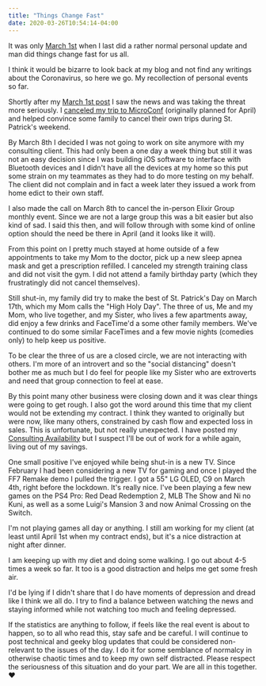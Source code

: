 ```yaml
---
title: "Things Change Fast"
date: 2020-03-26T10:54:14-04:00
---
```


It was only [March 1st](http://mikezornek.com/posts/2020/3/spinning-plates/) when I last did a rather normal personal update and man did things change fast for us all.

I think it would be bizarre to look back at my blog and not find any writings about the Coronavirus, so here we go. My recollection of personal events so far.

Shortly after my [March 1st post](http://mikezornek.com/posts/2020/3/spinning-plates/) I saw the news and was taking the threat more seriously. I [canceled my trip to MicroConf](https://microblog.mikezornek.com/2020/03/04/just-canceled-my.html) (originally planned for April) and helped convince some family to cancel their own trips during St. Patrick's weekend.

By March 8th I decided I was not going to work on site anymore with my consulting client. This had only been a one day a week thing but still it was not an easy decision since I was building iOS software to interface with Bluetooth devices and I didn't have all the devices at my home so this put some strain on my teammates as they had to do more testing on my behalf. The client did not complain and in fact a week later they issued a work from home edict to their own staff.

I also made the call on March 8th to cancel the in-person Elixir Group monthly event. Since we are not a large group this was a bit easier but also kind of sad. I said this then, and will follow through with some kind of online option should the need be there in April (and it looks like it will).

From this point on I pretty much stayed at home outside of a few appointments to take my Mom to the doctor, pick up a new sleep apnea mask and get a prescription refilled. I canceled my strength training class and did not visit the gym. I did not attend a family birthday party (which they frustratingly did not cancel themselves).

Still shut-in, my family did try to make the best of St. Patrick's Day on March 17th, which my Mom calls the "High Holy Day". The three of us, Me and my Mom, who live together, and my Sister, who lives a few apartments away, did enjoy a few drinks and FaceTime'd a some other family members. We've continued to do some similar FaceTimes and a few movie nights (comedies only) to help keep us positive.

To be clear the three of us are a closed circle, we are not interacting with others. I'm more of an introvert and so the "social distancing" doesn't bother me as much but I do feel for people like my Sister who are extroverts and need that group connection to feel at ease.

By this point many other business were closing down and it was clear things were going to get rough. I also got the word around this time that my client would not be extending my contract. I think they wanted to originally but were now, like many others, constrained by cash flow and expected loss in sales. This is unfortunate, but not really unexpected. I have posted my [Consulting Availability](http://mikezornek.com/posts/2020/3/consulting-availability/) but I suspect I'll be out of work for a while again, living out of my savings.

One small positive I've enjoyed while being shut-in is a new TV. Since February I had been considering a new TV for gaming and once I played the FF7 Remake demo I pulled the trigger. I got a 55" LG OLED, C9 on March 4th, right before the lockdown. It's really nice. I've been playing a few new games on the PS4 Pro: Red Dead Redemption 2, MLB The Show and Ni no Kuni, as well as a some Luigi's Mansion 3 and now Animal Crossing on the Switch.

I'm not playing games all day or anything. I still am working for my client (at least until April 1st when my contract ends), but it's a nice distraction at night after dinner.

I am keeping up with my diet and doing some walking. I go out about 4-5 times a week so far. It too is a good distraction and helps me get some fresh air.

I'd be lying if I didn't share that I do have moments of depression and dread like I think we all do. I try to find a balance between watching the news and staying informed while not watching too much and feeling depressed.

If the statistics are anything to follow, if feels like the real event is about to happen, so to all who read this, stay safe and be careful. I will continue to post technical and geeky blog updates that could be considered non-relevant to the issues of the day. I do it for some semblance of normalcy in otherwise chaotic times and to keep my own self distracted. Please respect the seriousness of this situation and do your part. We are all in this together. ❤️
